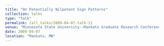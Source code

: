 ```yaml
---
title: "On Potentially Nilpotent Sign Patterns"
collection: talks
type: "Talk"
permalink: /all_talks/2009-04-07-talk-11
venue: "Minnesota State University--Mankato Graduate Research Conference"
date: 2009-04-07
location: "Mankato, MN"
---
```

